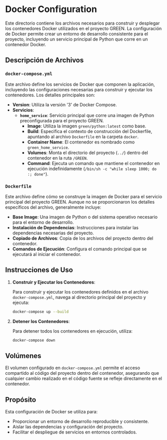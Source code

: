 # Docker Configuration

Este directorio contiene los archivos necesarios para construir y desplegar los contenedores Docker utilizados en el proyecto GREEN. La configuración de Docker permite crear un entorno de desarrollo consistente para el proyecto, incluyendo un servicio principal de Python que corre en un contenedor Docker.

## Descripción de Archivos

### `docker-compose.yml`

Este archivo define los servicios de Docker que componen la aplicación, incluyendo las configuraciones necesarias para construir y ejecutar los contenedores. Los detalles principales son:

- **Version**: Utiliza la versión '3' de Docker Compose.
- **Servicios**:
  - **`home_service`**: Servicio principal que corre una imagen de Python preconfigurada para el proyecto GREEN.
    - **Image**: Utiliza la imagen `green/python:latest` como base.
    - **Build**: Especifica el contexto de construcción del Dockerfile, apuntando al archivo `Dockerfile` en la carpeta `docker`.
    - **Container Name**: El contenedor es nombrado como `green_home_service`.
    - **Volumes**: Monta el directorio del proyecto (`../`) dentro del contenedor en la ruta `/GREEN`.
    - **Command**: Ejecuta un comando que mantiene el contenedor en ejecución indefinidamente (`/bin/sh -c "while sleep 1000; do :; done"`).

### `Dockerfile`

Este archivo define cómo se construye la imagen de Docker para el servicio principal del proyecto GREEN. Aunque no se proporcionaron los detalles específicos del archivo, generalmente incluye:

- **Base Image**: Una imagen de Python o del sistema operativo necesario para el entorno de desarrollo.
- **Instalación de Dependencias**: Instrucciones para instalar las dependencias necesarias del proyecto.
- **Copiado de Archivos**: Copia de los archivos del proyecto dentro del contenedor.
- **Comandos de Ejecución**: Configura el comando principal que se ejecutará al iniciar el contenedor.

## Instrucciones de Uso

1. **Construir y Ejecutar los Contenedores**:

   Para construir y ejecutar los contenedores definidos en el archivo `docker-compose.yml`, navega al directorio principal del proyecto y ejecuta:

   ```bash
   docker-compose up --build

2. **Detener los Contenedores**:
    
    Para detener todos los contenedores en ejecución, utiliza:
   ```bash
   docker-compose down

## Volúmenes

El volumen configurado en `docker-compose.yml` permite el acceso compartido al código del proyecto dentro del contenedor, asegurando que cualquier cambio realizado en el código fuente se refleje directamente en el contenedor.

## Propósito

Esta configuración de Docker se utiliza para:

- Proporcionar un entorno de desarrollo reproducible y consistente.
- Aislar las dependencias y configuración del proyecto.
- Facilitar el despliegue de servicios en entornos controlados.
